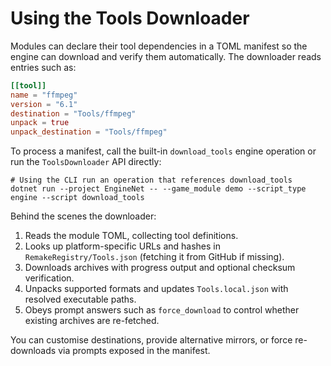 # Using the Tools Downloader

Modules can declare their tool dependencies in a TOML manifest so the engine can download and verify them automatically. The downloader reads entries such as:

```toml
[[tool]]
name = "ffmpeg"
version = "6.1"
destination = "Tools/ffmpeg"
unpack = true
unpack_destination = "Tools/ffmpeg"
```

To process a manifest, call the built-in `download_tools` engine operation or run the `ToolsDownloader` API directly:

```pwsh
# Using the CLI run an operation that references download_tools
dotnet run --project EngineNet -- --game_module demo --script_type engine --script download_tools
```

Behind the scenes the downloader:
1. Reads the module TOML, collecting tool definitions.
2. Looks up platform-specific URLs and hashes in `RemakeRegistry/Tools.json` (fetching it from GitHub if missing).
3. Downloads archives with progress output and optional checksum verification.
4. Unpacks supported formats and updates `Tools.local.json` with resolved executable paths.
5. Obeys prompt answers such as `force_download` to control whether existing archives are re-fetched.

You can customise destinations, provide alternative mirrors, or force re-downloads via prompts exposed in the manifest.
